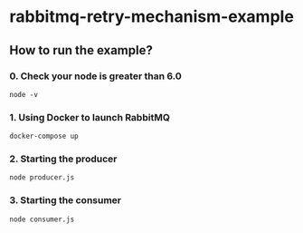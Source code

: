 # rabbitmq-retry-mechanism-example

## How to run the example?

### 0. Check your node is greater than 6.0
    node -v

### 1. Using Docker to launch RabbitMQ
    docker-compose up

### 2. Starting the producer
    node producer.js

### 3. Starting the consumer
    node consumer.js
